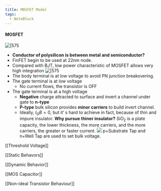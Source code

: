 ```yaml
---
title: MOSFET Model
tags:
  - NoteBlock
---
```

#### MOSFET
![|575](image_35.jpg)
- **Conductor of polysilicon is between metal and semiconductor?**
- FinFET begin to be used at 22nm node.
- Compared with BJT, low power characteristic of MOSFET allows very high integration
![|575](image_36.jpg)
- The body terminal is at low voltage to avoid PN junction breakovering.
- The gate terminal is at low voltage
    - No current flows, the transistor is OFF
- The gate terminal is at a high voltage
    - **Negative** charge attracted to surface and invert a channel under gate to **n-type**
    - **P-type** bulk silicon provides **minor carriers** to build invert channel.
    - Ideally, $I_GB=0$, but it’ s hard to achieve in fact, because of thin and impure insulator.
**Why pursue thiner insulator?**
$SiO_2$ is a plate capacity, the lower thickness, the more carriers, and the more carriers, the greater or faster current.
![](image_37.jpg)
p+Substrate Tap and n+Well Tap are used to set bulk voltage.

[[Threshold Voltage]]

[[Static Behavors]]

[[Dynamic Behavior]]

[[MOS Capacitor]]

[[Non-ideal Transistor Behaviour]]


